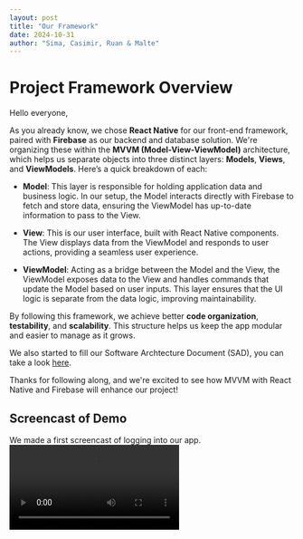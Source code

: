 ```yaml
---
layout: post
title: "Our Framework"
date: 2024-10-31
author: "Sima, Casimir, Ruan & Malte"
---
```


# Project Framework Overview

Hello everyone,

As you already know, we chose **React Native** for our front-end framework, paired with **Firebase** as our backend and database solution. We're organizing these within the **MVVM (Model-View-ViewModel)** architecture, which helps us separate objects into three distinct layers: **Models**, **Views**, and **ViewModels**. Here’s a quick breakdown of each:

- **Model**: This layer is responsible for holding application data and business logic. In our setup, the Model interacts directly with Firebase to fetch and store data, ensuring the ViewModel has up-to-date information to pass to the View.

- **View**: This is our user interface, built with React Native components. The View displays data from the ViewModel and responds to user actions, providing a seamless user experience.

- **ViewModel**: Acting as a bridge between the Model and the View, the ViewModel exposes data to the View and handles commands that update the Model based on user inputs. This layer ensures that the UI logic is separate from the data logic, improving maintainability.

By following this framework, we achieve better **code organization**, **testability**, and **scalability**. This structure helps us keep the app modular and easier to manage as it grows.

We also started to fill our Software Archtecture Document (SAD), you can take a look [here](https://github.com/DHBW-Malte/gardeningApp/blob/main/green-fingers/docs/SoftwareArchitectureDocument.md).

Thanks for following along, and we're excited to see how MVVM with React Native and Firebase will enhance our project!

## Screencast of Demo

We made a first screencast of logging into our app.
![screencast login](/gardeningApp/assets/screencasts/screencast-login.mp4)
